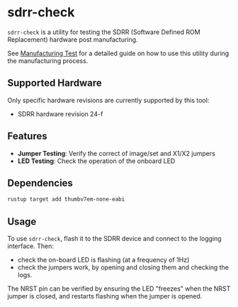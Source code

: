 # sdrr-check

`sdrr-check` is a utility for testing the SDRR (Software Defined ROM Replacement) hardware post manufacturing.

See [Manufacturing Test](/docs/MANUFACTURING-TEST.md) for a detailed guide on how to use this utility during the manufacturing process.

## Supported Hardware

Only specific hardware revisions are currently supported by this tool:

- SDRR hardware revision 24-f

## Features

- **Jumper Testing**: Verify the correct  of image/set and X1/X2 jumpers
- **LED Testing**: Check the operation of the onboard LED

## Dependencies

```bash
rustup target add thumbv7em-none-eabi
```

## Usage

To use `sdrr-check`, flash it to the SDRR device and connect to the logging interface. Then:

- check the on-board LED is flashing (at a frequency of 1Hz)
- check the jumpers work, by opening and closing them and checking the logs.

The NRST pin can be verified by ensuring the LED "freezes" when the NRST jumper is closed, and restarts flashing when the jumper is opened.
